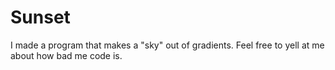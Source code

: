 # Sunset
I made a program that makes a "sky" out of gradients. Feel free to yell at me about how bad me code is.
